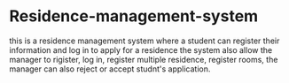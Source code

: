 # Residence-management-system

this is a residence management system where a student can register their information and log in to apply for a residence
the system also allow the manager to rigister, log in, register multiple residence, register rooms,
the manager can also reject or accept studnt's application.
